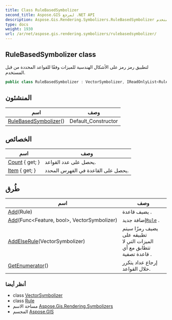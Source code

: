 ```yaml
---
title: Class RuleBasedSymbolizer
second_title: Aspose.GIS لمرجع .NET API
description: Aspose.Gis.Rendering.Symbolizers.RuleBasedSymbolizer فصل. لتطبيق رمز رمز على الأشكال الهندسية للميزات وفقًا للقواعد المحددة من قبل المستخدم.
type: docs
weight: 1930
url: /ar/net/aspose.gis.rendering.symbolizers/rulebasedsymbolizer/
---
```

## RuleBasedSymbolizer class

لتطبيق رمز رمز على الأشكال الهندسية للميزات وفقًا للقواعد المحددة من قبل المستخدم.

```csharp
public class RuleBasedSymbolizer : VectorSymbolizer, IReadOnlyList<Rule>
```

## المنشئون

| اسم | وصف |
| --- | --- |
| [RuleBasedSymbolizer](rulebasedsymbolizer/)() | Default_Constructor |

## الخصائص

| اسم | وصف |
| --- | --- |
| [Count](../../aspose.gis.rendering.symbolizers/rulebasedsymbolizer/count/) { get; } | يحصل على عدد القواعد. |
| [Item](../../aspose.gis.rendering.symbolizers/rulebasedsymbolizer/item/) { get; } | يحصل على القاعدة في الفهرس المحدد. |

## طُرق

| اسم | وصف |
| --- | --- |
| [Add](../../aspose.gis.rendering.symbolizers/rulebasedsymbolizer/add/#add)(Rule) | يضيف قاعدة . |
| [Add](../../aspose.gis.rendering.symbolizers/rulebasedsymbolizer/add/#add_1)(Func&lt;Feature, bool&gt;, VectorSymbolizer) | إضافة جديد[`Rule`](../rule/) . |
| [AddElseRule](../../aspose.gis.rendering.symbolizers/rulebasedsymbolizer/addelserule/)(VectorSymbolizer) | يضيف رمزًا سيتم تطبيقه على الميزات التي لا تتطابق مع أي قاعدة تصفية . |
| [GetEnumerator](../../aspose.gis.rendering.symbolizers/rulebasedsymbolizer/getenumerator/)() | إرجاع عداد يتكرر خلال القواعد. |

### أنظر أيضا

* class [VectorSymbolizer](../vectorsymbolizer/)
* class [Rule](../rule/)
* مساحة الاسم [Aspose.Gis.Rendering.Symbolizers](../../aspose.gis.rendering.symbolizers/)
* المجسم [Aspose.GIS](../../)



